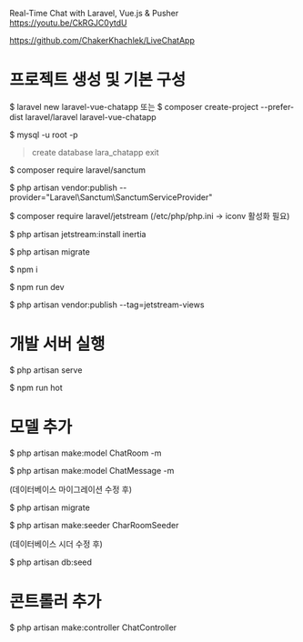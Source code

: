 Real-Time Chat with Laravel, Vue.js & Pusher
https://youtu.be/CkRGJC0ytdU


https://github.com/ChakerKhachlek/LiveChatApp


# 프로젝트 생성 및 기본 구성

$ laravel new laravel-vue-chatapp 또는
$ composer create-project --prefer-dist laravel/laravel laravel-vue-chatapp

$ mysql -u root -p
> create database lara_chatapp
> exit

$ composer require laravel/sanctum

$ php artisan vendor:publish --provider="Laravel\Sanctum\SanctumServiceProvider"

$ composer require laravel/jetstream
(/etc/php/php.ini -> iconv 활성화 필요)

$ php artisan jetstream:install inertia

$ php artisan migrate

$ npm i

$ npm run dev

$ php artisan vendor:publish --tag=jetstream-views


# 개발 서버 실행

$ php artisan serve

$ npm run hot


# 모델 추가

$ php artisan make:model ChatRoom -m

$ php artisan make:model ChatMessage -m

(데이터베이스 마이그레이션 수정 후)

$ php artisan migrate

$ php artisan make:seeder CharRoomSeeder

(데이터베이스 시더 수정 후)

$ php artisan db:seed


# 콘트롤러 추가

$ php artisan make:controller ChatController
